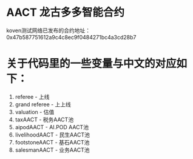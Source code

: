 # AACT 龙古多多智能合约
koven测试网络已发布的合约地址：0x47b587751612a9c4c8ec9f0484271bc4a3cd28b7

# 关于代码里的一些变量与中文的对应如下：
1. referee - 上线
2. grand referee - 上上线
3. valuation - 估值
4. taxAACT - 税务AACT池
5. aipodAACT - AI.POD AACT池
6. livelihoodAACT - 民生AACT池
7. footstoneAACT - 基石AACT池
8. salesmanAACT - 业务AACT池